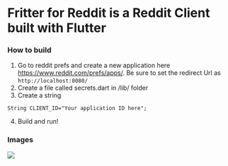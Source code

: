 # Fritter for Reddit is a Reddit Client built with Flutter

### How to build 
1. Go to reddit prefs and create a new application here https://www.reddit.com/prefs/apps/. Be sure to set the redirect Url as
```http://localhost:8080/```
2. Create a file called secrets.dart in /lib/ folder
3. Create a string 

```String CLIENT_ID="Your application ID here";```

4. Build and run!

### Images
![](/images/img.png)
